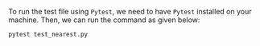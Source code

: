 To run the test file using `Pytest`, we need to have `Pytest` installed on your machine. Then, we can run the command as given below:

`pytest test_nearest.py`
